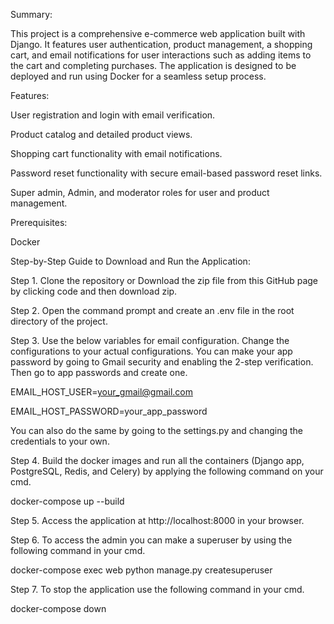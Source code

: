 Summary:

This project is a comprehensive e-commerce web application built with Django. It features user authentication, product management, a shopping cart, and email notifications for user interactions such as adding items to the cart and completing purchases. The application is designed to be deployed and run using Docker for a seamless setup process.

Features:

User registration and login with email verification.

Product catalog and detailed product views.

Shopping cart functionality with email notifications.

Password reset functionality with secure email-based password reset links.

Super admin, Admin, and moderator roles for user and product management.

Prerequisites:

Docker

Step-by-Step Guide to Download and Run the Application:

Step 1. Clone the repository or Download the zip file from this GitHub page by clicking code and then download zip.

Step 2. Open the command prompt and create an .env file in the root directory of the project. 

Step 3. Use the below variables for email configuration. Change the configurations to your actual configurations. You can make your app password by going to Gmail security and 
enabling the 2-step verification. Then go to app passwords and create one.  

EMAIL_HOST_USER=your_gmail@gmail.com 

EMAIL_HOST_PASSWORD=your_app_password

You can also do the same by going to the settings.py and changing the credentials to your own.

Step 4. Build the docker images and run all the containers (Django app, PostgreSQL, Redis, and Celery) by applying the following command on your cmd. 

docker-compose up --build

Step 5. Access the application at http://localhost:8000 in your browser.

Step 6. To access the admin you can make a superuser by using the following command in your cmd.

docker-compose exec web python manage.py createsuperuser

Step 7. To stop the application use the following command in your cmd.

docker-compose down


